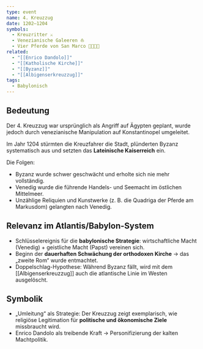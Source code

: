 ```yaml
---
type: event
name: 4. Kreuzzug
date: 1202–1204
symbols:
  - Kreuzritter ⚔️
  - Venezianische Galeeren ⛵
  - Vier Pferde von San Marco 🐎🐎🐎🐎
related:
  - "[[Enrico Dandolo]]"
  - "[[Katholische Kirche]]"
  - "[[Byzanz]]"
  - "[[Albigenserkreuzzug]]"
tags:
  - Babylonisch
---
```


## Bedeutung
Der 4. Kreuzzug war ursprünglich als Angriff auf Ägypten geplant, wurde jedoch durch venezianische Manipulation auf Konstantinopel umgeleitet.  

Im Jahr 1204 stürmten die Kreuzfahrer die Stadt, plünderten Byzanz systematisch aus und setzten das **Lateinische Kaiserreich** ein.  

Die Folgen:  
- Byzanz wurde schwer geschwächt und erholte sich nie mehr vollständig.  
- Venedig wurde die führende Handels- und Seemacht im östlichen Mittelmeer.  
- Unzählige Reliquien und Kunstwerke (z. B. die Quadriga der Pferde am Markusdom) gelangten nach Venedig.

## Relevanz im Atlantis/Babylon-System
- Schlüsselereignis für die **babylonische Strategie**: wirtschaftliche Macht (Venedig) + geistliche Macht (Papst) vereinen sich.  
- Beginn der **dauerhaften Schwächung der orthodoxen Kirche** → das „zweite Rom“ wurde entmachtet.  
- Doppelschlag-Hypothese: Während Byzanz fällt, wird mit dem [[Albigenserkreuzzug]] auch die atlantische Linie im Westen ausgelöscht.  

## Symbolik
- „Umleitung“ als Strategie: Der Kreuzzug zeigt exemplarisch, wie religiöse Legitimation für **politische und ökonomische Ziele** missbraucht wird.  
- Enrico Dandolo als treibende Kraft → Personifizierung der kalten Machtpolitik.
